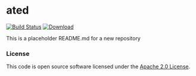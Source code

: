 # ated

[![Build Status](https://travis-ci.org/hmrc/ated.svg?branch=master)](https://travis-ci.org/hmrc/ated) [ ![Download](https://api.bintray.com/packages/hmrc/releases/ated/images/download.svg) ](https://bintray.com/hmrc/releases/ated/_latestVersion)

This is a placeholder README.md for a new repository

### License

This code is open source software licensed under the [Apache 2.0 License]("http://www.apache.org/licenses/LICENSE-2.0.html").
